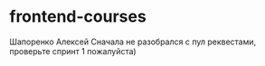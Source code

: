 # frontend-courses
Шапоренко Алексей
Сначала не разобрался с пул реквестами, проверьте спринт 1 пожалуйста)
